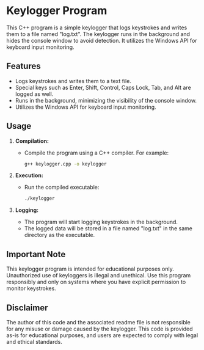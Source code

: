 # Keylogger Program

This C++ program is a simple keylogger that logs keystrokes and writes them to a file named "log.txt". The keylogger runs in the background and hides the console window to avoid detection. It utilizes the Windows API for keyboard input monitoring.

## Features

- Logs keystrokes and writes them to a text file.
- Special keys such as Enter, Shift, Control, Caps Lock, Tab, and Alt are logged as well.
- Runs in the background, minimizing the visibility of the console window.
- Utilizes the Windows API for keyboard input monitoring.

## Usage

1. **Compilation:**
   - Compile the program using a C++ compiler. For example:
     ```bash
     g++ keylogger.cpp -o keylogger
     ```

2. **Execution:**
   - Run the compiled executable:
     ```bash
     ./keylogger
     ```

3. **Logging:**
   - The program will start logging keystrokes in the background.
   - The logged data will be stored in a file named "log.txt" in the same directory as the executable.

## Important Note

This keylogger program is intended for educational purposes only. Unauthorized use of keyloggers is illegal and unethical. Use this program responsibly and only on systems where you have explicit permission to monitor keystrokes.

## Disclaimer

The author of this code and the associated readme file is not responsible for any misuse or damage caused by the keylogger. This code is provided as-is for educational purposes, and users are expected to comply with legal and ethical standards.
